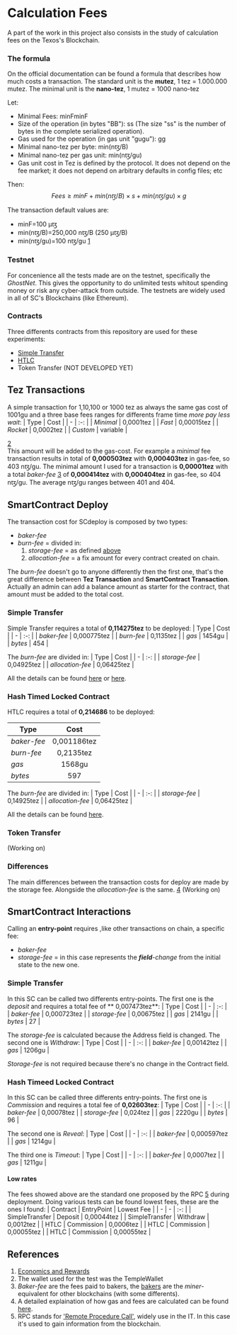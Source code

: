 # Calculation Fees
A part of the work in this project also consists in the study of calculation fees on the Texos's Blockchain.

### The formula
On the official documentation can be found a formula that describes how much costs a transaction.
The standard unit is the **mutez**, 1 tez = 1.000.000 mutez.
The minimal unit is the **nano-tez**, 1 mutez = 1000 nano-tez 

Let: 
* Minimal Fees: minFminF​
* Size of the operation (in bytes "BB"): ss 
  (The size "ss" is the number of bytes in the complete serialized operation).
* Gas used for the operation (in gas unit "gugu​"): gg
* Minimal nano-tez per byte: min(nꜩ/B)
* Minimal nano-tez per gas unit: min(nꜩ/gu)
* Gas unit cost in Tez is defined by the protocol. It does not depend on the fee market; it does not depend on arbitrary defaults in config files; etc 
  
Then:
$$Fees≥minF​+min(nꜩ/B)×s+min(nꜩ/gu​)×g$$

The transaction default values are:
* minF=100 µꜩ
* min(nꜩ/B)=250,000 nꜩ/B (250 µꜩ/B)
* min(nꜩ/gu)=100 nꜩ/gu​ [1](#References)

### Testnet
For concenience all the tests made are on the testnet, specifically the *GhostNet*.
This gives the opportunity to do unlimited tests whitout spending money or risk any cyber-attack from outside.
The testnets are widely used in all of SC's Blockchains (like Ethereum).

### Contracts
Three differents contracts from this repository are used for these experiments:
* [Simple Transfer](https://github.com/TheMastro-11/LearningTezos/blob/main/contracts/SimpleTransfer)
* [HTLC](https://github.com/TheMastro-11/LearningTezos/blob/main/contracts/SimpleTransfer)
* Token Transfer (NOT DEVELOPED YET)

## Tez Transactions
A simple transaction for 1,10,100 or 1000 tez as always the same gas cost of 1001gu and a three base fees ranges for differents frame time *more pay less wait*:
| Type | Cost |
| - | :-: |
| *Minimal* | 0,0001tez  |
| *Fast*    | 0,00015tez |
| *Rocket*  | 0,0002tez  |
| *Custom*  |  variable  | 

[2](#References)   
This amount will be added to the gas-cost.
For example a *minimal* fee transaction results in total of **0,000503tez** with **0,000403tez** in gas-fee, so 403 nꜩ/gu.
The minimal amount I used for a transaction is **0,00001tez** with a total *baker-fee* [3](#References) of **0,000414tez** with **0,000404tez** in gas-fee, so 404 nꜩ/gu.
The average nꜩ/gu ranges between 401 and 404.

## SmartContract Deploy
The transaction cost for SCdeploy is composed by two types:
* *baker-fee* 
* *burn-fee* = divided in:
  1. *storage-fee* = as defined [above](#the-formula)
  2. *allocation-fee* = a fix amount for every contract created on chain.

The *burn-fee* doesn't go to anyone differently then the first one, that's the great difference between **Tez Transaction** and **SmartContract Transaction**.
Actually an admin can add a balance amount as starter for the contract, that amount must be added to the total cost.

### Simple Transfer
Simple Transfer requires a total of **0,114275tez** to be deployed:
| Type | Cost |
| - | :-: |
| *baker-fee* | 0,000775tez |
| *burn-fee* | 0,1135tez |
| *gas* | 1454gu |
| *bytes* | 454 |

The *burn-fee* are divided in:
| Type | Cost |
| - | :-: |
| *storage-fee* | 0,04925tez |
| *allocation-fee* | 0,06425tez |

All the details can be found [here](https://better-call.dev/ghostnet/KT1JPWgfwodv4j2zD1FATzfGsRCNkAhfVa7D/operations) or [here](https://ghostnet.tzkt.io/KT1JPWgfwodv4j2zD1FATzfGsRCNkAhfVa7D/operations/).

### Hash Timed Locked Contract
HTLC requires a total of **0,214686** to be deployed:

| Type | Cost |
| - | :-: |
| *baker-fee* | 0,001186tez |
| *burn-fee* | 0,2135tez |
| *gas* | 1568gu |
| *bytes* | 597 |

The *burn-fee* are divided in:
| Type | Cost |
| - | :-: |
| *storage-fee* | 0,14925tez |
| *allocation-fee* | 0,06425tez |


All the details can be found [here](https://ghost.tzstats.com/oooBfAN2zGv4Mg3GNs8K2zQw7RH3KbmY6bhp8zAq7jM6tKeDePr/162607792171).

### Token Transfer
(Working on)

### Differences
The main differences between the transaction costs for deploy are made by the storage fee.
Alongside the *allocation-fee* is the same.
[4](#references)
(Working on)

## SmartContract Interactions
Calling an **entry-point** requires ,like other transactions on chain, a specific fee:
* *baker-fee*
* *storage-fee* = in this case represents the ***field**-change* from the initial state to the new one.

### Simple Transfer
In this SC can be called two differents entry-points.
The first one is the *deposit* and requires a total fee of ** 0,007473tez**:
| Type | Cost |
| - | :-: |
| *baker-fee* | 0,000723tez |
| *storage-fee* | 0,00675tez |
| *gas* | 2141gu |
| *bytes* | 27 |

The *storage-fee* is calculated because the Address field is changed.
The second one is *Withdraw*:
| Type | Cost |
| - | :-: |
| *baker-fee* | 0,00142tez |
| *gas* | 1206gu |

*Storage-fee* is not required because there's no change in the Contract field.

### Hash Timeed Locked Contract
In this SC can be called three differents entry-points.
The first one is *Commission* and requires a total fee of **0,02603tez**:
| Type | Cost |
| - | :-: |
| *baker-fee* | 0,00078tez |
| *storage-fee* | 0,024tez |
| *gas* | 2220gu |
| *bytes* | 96 |

The second one is *Reveal*:
| Type | Cost |
| - | :-: |
| *baker-fee* | 0,000597tez |
| *gas* | 1214gu |

The third one is *Timeout*:
| Type | Cost |
| - | :-: |
| *baker-fee* | 0,0007tez |
| *gas* | 1211gu |


#### Low rates
The fees showed above are the standard one proposed by the RPC [5](#references) during deployment.
Doing various tests can be found lowest fees, these are the ones I found:
| Contract | EntryPoint | Lowest Fee |
| - | - | :-: |
| SimpleTransfer | Deposit |  0,00044tez |
| SimpleTransfer | Withdraw | 0,0012tez |
| HTLC | Commission | 0,0006tez |
| HTLC | Commission | 0,00055tez |
| HTLC | Commission | 0,00055tez |




## References
1. [Economics and Rewards](https://opentezos.com/tezos-basics/economics-and-rewards/)
2. The wallet used for the test was the TempleWallet
3. *Baker-fee* are the fees paid to bakers, the [bakers](https://opentezos.com/baking/baking_explained/) are the *miner*-equivalent for other blockchains (with some differents).
4. A detailed explaination of how gas and fees are calculated can be found [here](https://kitchen.stove-labs.com/docs/knowledge/tezos_protocol/operations/gas-fees/).
5. RPC stands for ['Remote Procedure Call'](https://en.wikipedia.org/wiki/Remote_procedure_call), widely use in the IT. In this case it's used to gain information from the blockchain.
